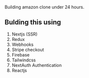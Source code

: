 Building amazon clone under 24 hours.

## Bulding this using

1. Nextjs (SSR)
1. Redux
1. Webhooks
1. Stripe checkout
1. Firebase
1. Tailwindcss
1. NextAuth Authentication
1. Reactjs